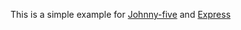 This is a simple example for [Johnny-five](https://github.com/rwaldron/johnny-five) and [Express](expressjs.com/4x/api.html)
